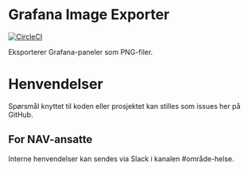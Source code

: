 Grafana Image Exporter
======================

[![CircleCI](https://circleci.com/gh/navikt/grafana-image-exporter.svg?style=svg)](https://circleci.com/gh/navikt/grafana-image-exporter)

Eksporterer Grafana-paneler som PNG-filer.

# Henvendelser

Spørsmål knyttet til koden eller prosjektet kan stilles som issues her på GitHub.

## For NAV-ansatte

Interne henvendelser kan sendes via Slack i kanalen #område-helse.
